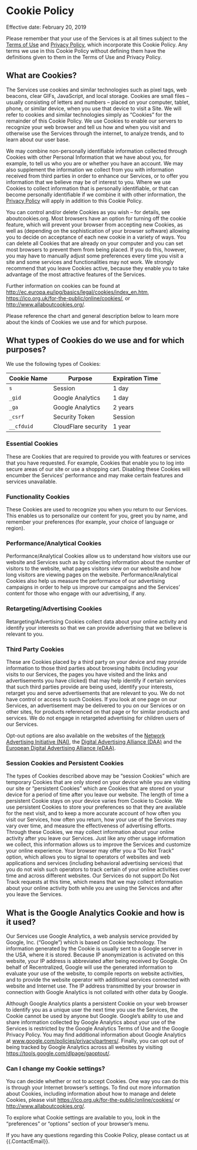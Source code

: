 # Cookie Policy

Effective date:  February 20, 2019

Please remember that your use of the Services is at all times subject to the [Terms of Use]({{.TermsOfUseURL}}) and [Privacy Policy]({{.PrivacyPolicyURL}}), which incorporate this Cookie Policy.  Any terms we use in this Cookie Policy without defining them have the definitions given to them in the Terms of Use and Privacy Policy.

## What are Cookies?

The Services use cookies and similar technologies such as pixel tags, web beacons, clear GIFs, JavaScript, and local storage.  Cookies are small files – usually consisting of letters and numbers – placed on your computer, tablet, phone, or similar device, when you use that device to visit a Site.  We will refer to cookies and similar technologies simply as “Cookies” for the remainder of this Cookie Policy.  We use Cookies to enable our servers to recognize your web browser and tell us how and when you visit and otherwise use the Services through the internet, to analyze trends, and to learn about our user base.

We may combine non-personally identifiable information collected through Cookies with other Personal Information that we have about you, for example, to tell us who you are or whether you have an account.  We may also supplement the information we collect from you with information received from third parties in order to enhance our Services, or to offer you information that we believe may be of interest to you. Where we use Cookies to collect information that is personally identifiable, or that can become personally identifiable if we combine it with other information, the [Privacy Policy]({{.PrivacyPolicyURL}}) will apply in addition to this Cookie Policy.

You can control and/or delete Cookies as you wish – for details, see aboutcookies.org.  Most browsers have an option for turning off the cookie feature, which will prevent your browser from accepting new Cookies, as well as (depending on the sophistication of your browser software) allowing you to decide on acceptance of each new cookie in a variety of ways.  You can delete all Cookies that are already on your computer and you can set most browsers to prevent them from being placed.  If you do this, however, you may have to manually adjust some preferences every time you visit a site and some services and functionalities may not work.  We strongly recommend that you leave Cookies active, because they enable you to take advantage of the most attractive features of the Services.

Further information on cookies can be found at http://ec.europa.eu/ipg/basics/legal/cookies/index_en.htm, https://ico.org.uk/for-the-public/online/cookies/, or http://www.allaboutcookies.org/.

Please reference the chart and general description below to learn more about the kinds of Cookies we use and for which purpose.

## What types of Cookies do we use and for which purposes? 

We use the following types of Cookies:

Cookie Name   | Purpose             | Expiration Time
--------------|---------------------|----------------
`s`           | Session             | 1 day
`_gid`        | Google Analytics    | 1 day
`_ga`         | Google Analytics    | 2 years
`_csrf`       | Security Token      | Session
`__cfduid`    | CloudFlare security | 1 year

### Essential Cookies

These are Cookies that are required to provide you with features or services that you have requested.  For example, Cookies that enable you to log into secure areas of our site or use a shopping cart.  Disabling these Cookies will encumber the Services’ performance and may make certain features and services unavailable.

### Functionality Cookies

These Cookies are used to recognize you when you return to our Services.  This enables us to personalize our content for you, greet you by name, and remember your preferences (for example, your choice of language or region).

### Performance/Analytical Cookies

Performance/Analytical Cookies allow us to understand how visitors use our website and Services such as by collecting information about the number of visitors to the website, what pages visitors view on our website and how long visitors are viewing pages on the website.  Performance/Analytical Cookies also help us measure the performance of our advertising campaigns in order to help us improve our campaigns and the Services’ content for those who engage with our advertising, if any.

### Retargeting/Advertising Cookies

Retargeting/Advertising Cookies collect data about your online activity and identify your interests so that we can provide advertising that we believe is relevant to you. 

### Third Party Cookies

These are Cookies placed by a third party on your device and may provide information to those third parties about browsing habits (including your visits to our Services, the pages you have visited and the links and advertisements you have clicked) that may help identify if certain services that such third parties provide are being used, identify your interests, retarget you and serve advertisements that are relevant to you. We do not have control or access to such Cookies.  If you look at one page on our Services, an advertisement may be delivered to you on our Services or on other sites, for products referenced on that page or for similar products and services.  We do not engage in retargeted advertising for children users of our Services.

Opt-out options are also available on the websites of the [Network Advertising Initiative (NAI)](https://www.networkadvertising.org/), the [Digital Advertising Alliance (DAA)](https://www.aboutads.info/) and the [European Digital Advertising Alliance (eDAA)](https://www.youronlinechoices.com/).

### Session Cookies and Persistent Cookies

The types of Cookies described above may be “session Cookies” which are temporary Cookies that are only stored on your device while you are visiting our site or “persistent Cookies” which are Cookies that are stored on your device for a period of time after you leave our website.  The length of time a persistent Cookie stays on your device varies from Cookie to Cookie.  We use persistent Cookies to store your preferences so that they are available for the next visit, and to keep a more accurate account of how often you visit our Services, how often you return, how your use of the Services may vary over time, and measure the effectiveness of advertising efforts.  Through these Cookies, we may collect information about your online activity after you leave our Services.  Just like any other usage information we collect, this information allows us to improve the Services and customize your online experience.  Your browser may offer you a “Do Not Track” option, which allows you to signal to operators of websites and web applications and services (including behavioral advertising services) that you do not wish such operators to track certain of your online activities over time and across different websites.  Our Services do not support Do Not Track requests at this time, which means that we may collect information about your online activity both while you are using the Services and after you leave the Services.

## What is the Google Analytics Cookie and how is it used?

Our Services use Google Analytics, a web analysis service provided by Google, Inc. (“Google”) which is based on Cookie technology.  The information generated by the Cookie is usually sent to a Google server in the USA, where it is stored. Because IP anonymization is activated on this website, your IP address is abbreviated after being received by Google. On behalf of Recentralized, Google will use the generated information to evaluate your use of the website, to compile reports on website activities, and to provide the website operator with additional services connected with website and Internet use.  The IP address transmitted by your browser in connection with Google Analytics is not collated with other data by Google.  

Although Google Analytics plants a persistent Cookie on your web browser to identify you as a unique user the next time you use the Services, the Cookie cannot be used by anyone but Google.  Google’s ability to use and share information collected by Google Analytics about your use of the Services is restricted by the Google Analytics Terms of Use and the Google Privacy Policy.  You may find additional information about Google Analytics at www.google.com/policies/privacy/partners/.  Finally, you can opt out of being tracked by Google Analytics across all websites by visiting https://tools.google.com/dlpage/gaoptout/.

### Can I change my Cookie settings?

You can decide whether or not to accept Cookies.  One way you can do this is through your Internet browser’s settings.  To find out more information about Cookies, including information about how to manage and delete Cookies, please visit https://ico.org.uk/for-the-public/online/cookies/ or http://www.allaboutcookies.org/.

To explore what Cookie settings are available to you, look in the “preferences” or “options” section of your browser’s menu. 

If you have any questions regarding this Cookie Policy, please contact us at {{.ContactEmail}}.

